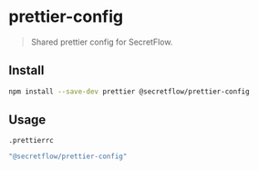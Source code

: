 # prettier-config

> Shared prettier config for SecretFlow.

## Install

```sh
npm install --save-dev prettier @secretflow/prettier-config
```
## Usage

`.prettierrc`

```js
"@secretflow/prettier-config"
```
